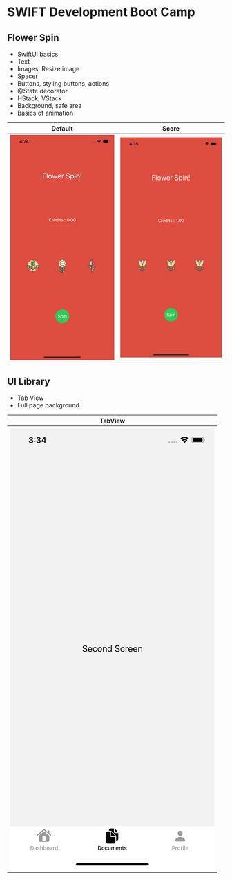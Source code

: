 # SWIFT Development Boot Camp

## Flower Spin

- SwiftUI basics
- Text
- Images, Resize image
- Spacer
- Buttons, styling buttons, actions
- @State decorator
- HStack, VStack
- Background, safe area
- Basics of animation

| Default                                             | Score                                             |
| --------------------------------------------------- | ------------------------------------------------- |
| ![default](./Flower%20Spin/Screenshots/default.png) | ![default](./Flower%20Spin/Screenshots/score.png) |

## UI Library

- Tab View
- Full page background

| TabView                                            |
| -------------------------------------------------- |
| ![default](./UI%20Library/Screenshots/tabview.png) |
